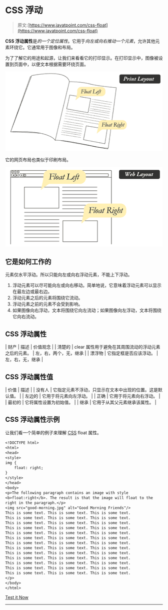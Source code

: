 # CSS 浮动

> 原文:[https://www.javatpoint.com/css-float](https://www.javatpoint.com/css-float)

**CSS 浮动属性**是*的一个定位属性*。它用于*向左或向右推动一个元素*，允许其他元素环绕它。它通常用于图像和布局。

为了了解它的用途和起源，让我们来看看它的打印显示。在打印显示中，图像被设置到页面中，以便文本根据需要环绕页面。

![CSS Float Print Layout](img/f9ba054066f0e0c609625759f4aad981.png)

它的网页布局也类似于印刷布局。

![CSS Float Web Layout](img/0a47a1d6c4976e14f754f5c903b47e82.png)

## 它是如何工作的

元素仅水平浮动。所以只能向左或向右浮动元素，不能上下浮动。

1.  浮动元素可以尽可能向左或向右移动。简单地说，它意味着浮动元素可以显示在最左边或最右边。
2.  浮动元素之后的元素将围绕它流动。
3.  浮动元素之前的元素不会受到影响。
4.  如果图像向右浮动，文本将围绕它向左流动；如果图像向左浮动，文本将围绕它向右流动。

## CSS 浮动属性

| 财产 | 描述 | 价值观念 |
| 清楚的 | clear 属性用于避免在其周围流动的浮动元素之后的元素。 | 左，右，两个，无，继承 |
| 漂浮物 | 它指定框是否应该浮动。 | 左，右，无，继承 |

## CSS 浮动属性值

| 价值 | 描述 |
| 没有人 | 它指定元素不浮动，只显示在文本中出现的位置。这是默认值。 |
| 左边的 | 它用于将元素向左浮动。 |
| 正确 | 它用于将元素向右浮动。 |
| 最初的 | 它将属性设置为初始值。 |
| 继承 | 它用于从其父元素继承该属性。 |

## CSS 浮动属性示例

让我们看一个简单的例子来理解 [CSS](https://www.javatpoint.com/css-tutorial) float 属性。

```
<!DOCTYPE html>
<html>
<head>
<style>
img {
    float: right;
}
</style>
</head>
<body>
<p>The following paragraph contains an image with style 
<b>float:right</b>. The result is that the image will float to the right in the paragraph.</p>
<img src="good-morning.jpg" alt="Good Morning Friends"/> 
This is some text. This is some text. This is some text.
This is some text. This is some text. This is some text.
This is some text. This is some text. This is some text.
This is some text. This is some text. This is some text.
This is some text. This is some text. This is some text.
This is some text. This is some text. This is some text.
This is some text. This is some text. This is some text.
This is some text. This is some text. This is some text.
This is some text. This is some text. This is some text.
This is some text. This is some text. This is some text.
This is some text. This is some text. This is some text.
This is some text. This is some text. This is some text.
This is some text. This is some text. This is some text.
</p>
</body>
</html>

```

[Test it Now](https://www.javatpoint.com/oprweb/test.jsp?filename=cssfloat1)

* * *